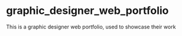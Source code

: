 # graphic_designer_web_portfolio
This is a graphic designer web portfolio, used to showcase their work 
